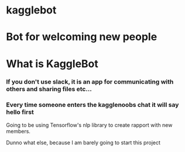 # kagglebot
Bot for welcoming new people
=======================
# What is KaggleBot
### If you don't use slack, it is an app for communicating with others and sharing files etc...
### Every time someone enters the kagglenoobs chat it will say hello first

Going to be using Tensorflow's nlp library to create rapport with new members.

Dunno what else, because I am barely going to start this project
